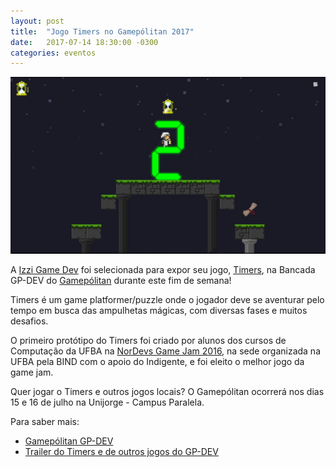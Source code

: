 ```yaml
---
layout: post
title:  "Jogo Timers no Gamepólitan 2017"
date:   2017-07-14 18:30:00 -0300
categories: eventos
---
```


![Tela do jogo Timers](/images/izzi-timers.jpg)

A [Izzi Game Dev](https://www.facebook.com/pages/Izzi-Game-Dev/1911074409126000) foi selecionada para expor seu jogo, [Timers​](https://www.facebook.com/Timers-1992190081001420/), na Bancada GP-DEV do [Gamepólitan](http://gamepolitan.com.br/) durante este fim de semana!

Timers é um game platformer/puzzle onde o jogador deve se aventurar pelo tempo em busca das ampulhetas mágicas, com diversas fases e muitos desafios. 

O primeiro protótipo do Timers foi criado por alunos dos cursos de Computação da UFBA na [NorDevs Game Jam 2016](http://jams.gamejolt.io/nordevsgamejam2016), na sede organizada na UFBA pela BIND com o apoio do Indigente, e foi eleito o melhor jogo da game jam.

Quer jogar o Timers e outros jogos locais? O Gamepólitan​ ocorrerá nos dias 15 e 16 de julho na Unijorge - Campus Paralela.

Para saber mais:

- [Gamepólitan GP-DEV](http://gamepolitan.com.br/gpdev2017/)
- [Trailer do Timers e de outros jogos do GP-DEV](https://www.youtube.com/playlist?list=PLzgQ4yMlsxOPeLC6xK-D24vi_wqOgqWaM)